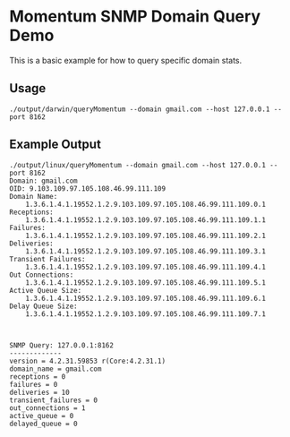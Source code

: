 # Momentum SNMP Domain Query Demo

This is a basic example for how to query specific domain stats.

## Usage

`./output/darwin/queryMomentum --domain gmail.com --host 127.0.0.1 --port 8162`


## Example Output

```
./output/linux/queryMomentum --domain gmail.com --host 127.0.0.1 --port 8162
Domain: gmail.com
OID: 9.103.109.97.105.108.46.99.111.109
Domain Name: 
	1.3.6.1.4.1.19552.1.2.9.103.109.97.105.108.46.99.111.109.0.1
Receptions: 
	1.3.6.1.4.1.19552.1.2.9.103.109.97.105.108.46.99.111.109.1.1
Failures: 
	1.3.6.1.4.1.19552.1.2.9.103.109.97.105.108.46.99.111.109.2.1
Deliveries: 
	1.3.6.1.4.1.19552.1.2.9.103.109.97.105.108.46.99.111.109.3.1
Transient Failures: 
	1.3.6.1.4.1.19552.1.2.9.103.109.97.105.108.46.99.111.109.4.1
Out Connections: 
	1.3.6.1.4.1.19552.1.2.9.103.109.97.105.108.46.99.111.109.5.1
Active Queue Size: 
	1.3.6.1.4.1.19552.1.2.9.103.109.97.105.108.46.99.111.109.6.1
Delay Queue Size: 
	1.3.6.1.4.1.19552.1.2.9.103.109.97.105.108.46.99.111.109.7.1



SNMP Query: 127.0.0.1:8162
-------------
version = 4.2.31.59853 r(Core:4.2.31.1)
domain_name = gmail.com
receptions = 0
failures = 0
deliveries = 10
transient_failures = 0
out_connections = 1
active_queue = 0
delayed_queue = 0
```